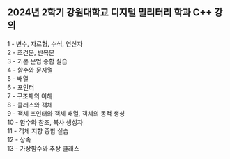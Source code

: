 ## 2024년 2학기 강원대학교 디지털 밀리터리 학과 C++ 강의

1	- 변수, 자료형, 수식, 연산자  
2	- 조건문, 반복문  
3	- 기본 문법 종합 실습  
4	- 함수와 문자열  
5	- 배열   
6	- 포인터  
7	- 구조체의 이해  
8	- 클래스와 객체  
9	- 객체 포인터와 객체 배열, 객체의 동적 생성  
10	- 함수와 참조, 복사 생성자  
11	- 객체 지향 종합 실습  
12	- 상속  
13	- 가상함수와 추상 클래스  
